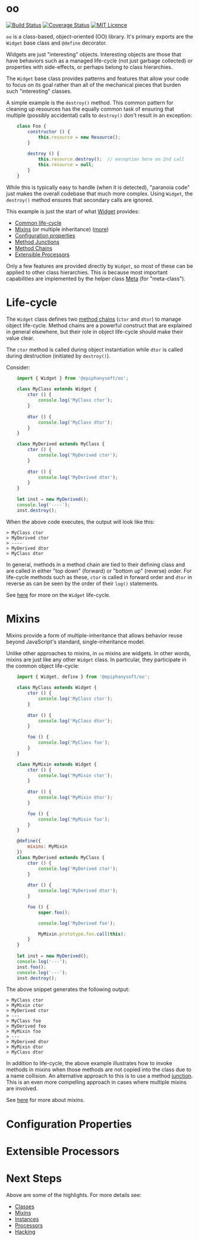 # oo
[![Build Status](https://travis-ci.org/EpiphanySoft/oo.svg?branch=master)](https://travis-ci.org/EpiphanySoft/oo)
[![Coverage Status](https://coveralls.io/repos/github/EpiphanySoft/oo/badge.svg?branch=master)](https://coveralls.io/github/EpiphanySoft/oo?branch=master)
[![MIT Licence](https://badges.frapsoft.com/os/mit/mit.svg?v=103)](https://opensource.org/licenses/mit-license.php)

`oo` is a class-based, object-oriented (OO) library. It's primary exports are the `Widget`
base class and `@define` decorator.

Widgets are just "interesting" objects. Interesting objects are those that have behaviors
such as a managed life-cycle (not just garbage collected) or properties with side-effects,
or perhaps belong to class hierarchies.

The `Widget` base class provides patterns and features that allow your code to focus on
its goal rather than all of the mechanical pieces that burden such "interesting" classes.

A simple example is the `destroy()` method. This common pattern for cleaning up resources
has the equally common task of ensuring that multiple (possibly accidental) calls to
`destroy()` don't result in an exception:

```javascript
    class Foo {
        constructor () {
            this.resource = new Resource();
        }
        
        destroy () {
            this.resource.destroy();  // exception here on 2nd call
            this.resource = null;
        }
    }
```

While this is typically easy to handle (when it is detected), "paranoia code" just makes
the overall codebase that much more complex. Using `Widget`, the `destroy()` method ensures
that secondary calls are ignored.

This example is just the start of what [Widget](./docs/Widget.md) provides:

 - [Common life-cycle](#_lifecycle)
 - [Mixins](#_mixins) (or multiple inheritance) ([more](./docs/Mixins.md))
 - [Configuration properties](#_configs)
 - [Method Junctions](./docs/Mixins.md#_junctions)
 - [Method Chains](./docs/Mixins.md#_chains)
 - [Extensible Processors](#_processors)

Only a few features are provided directly by `Widget`, so most of these can be applied to
other class hierarchies. This is because most important capabilities are implemented by
the helper class [Meta](./docs/Meta.md) (for "meta-class").

<a name="_lifecycle">

# Life-cycle

The `Widget` class defines two [method chains](./docs/Mixins.md#_chains) (`ctor` and `dtor`)
to manage object life-cycle. Method chains are a powerful construct that are explained in
general elsewhere, but their role in object life-cycle should make their value clear.

The `ctor` method is called during object instantiation while `dtor` is called during
destruction (initiated by `destroy()`).

Consider:

```javascript
    import { Widget } from '@epiphanysoft/oo';
    
    class MyClass extends Widget {
        ctor () {
            console.log('MyClass ctor');
        }
        
        dtor () {
            console.log('MyClass dtor');
        }
    }

    class MyDerived extends MyClass {
        ctor () {
            console.log('MyDerived ctor');
        }
        
        dtor () {
            console.log('MyDerived dtor');
        }
    }
    
    let inst = new MyDerived();
    console.log('----');
    inst.destroy();
```

When the above code executes, the output will look like this:
    
    > MyClass ctor
    > MyDerived ctor
    > ----
    > MyDerived dtor
    > MyClass dtor

In general, methods in a method chain are tied to their defining class and are called in
either "top down" (forward) or "bottom up" (reverse) order. For life-cycle methods such as
these, `ctor` is called in forward order and `dtor` in reverse as can be seen by the order
of their `log()` statements.

See [here](./docs/Widget.md#_lifeCycle) for more on the `Widget` life-cycle.

<a name="_mixins">

# Mixins

Mixins provide a form of multiple-inheritance that allows behavior reuse beyond JavaScript's
standard, single-inheritance model.

Unlike other approaches to mixins, in `oo` mixins are widgets. In other words, mixins are
just like any other `Widget` class. In particular, they participate in the common object
life-cycle:

```javascript
    import { Widget, define } from '@epiphanysoft/oo';
    
    class MyClass extends Widget {
        ctor () {
            console.log('MyClass ctor');
        }
        
        dtor () {
            console.log('MyClass dtor');
        }

        foo () {
            console.log('MyClass foo');
        }
    }

    class MyMixin extends Widget {
        ctor () {
            console.log('MyMixin ctor');
        }
        
        dtor () {
            console.log('MyMixin dtor');
        }

        foo () {
            console.log('MyMixin foo');
        }
    }

    @define({
        mixins: MyMixin
    })
    class MyDerived extends MyClass {
        ctor () {
            console.log('MyDerived ctor');
        }
        
        dtor () {
            console.log('MyDerived dtor');
        }

        foo () {
            super.foo();

            console.log('MyDerived foo');

            MyMixin.prototype.foo.call(this);
        }
    }
    
    let inst = new MyDerived();
    console.log('---');
    inst.foo();
    console.log('---');
    inst.destroy();
```

The above snippet generates the following output:

    > MyClass ctor
    > MyMixin ctor
    > MyDerived ctor
    > ---
    > MyClass foo
    > MyDerived foo
    > MyMixin foo
    > ---
    > MyDerived dtor
    > MyMixin dtor
    > MyClass dtor

In addition to life-cycle, the above example illustrates how to invoke methods in mixins
when those methods are not copied into the class due to a name collision. An alternative
approach to this is to use a method [junction](./docs/Mixins.md#_junctions). This is an
even more compelling approach in cases where multiple mixins are involved.

See [here](./docs/Mixins.md) for more about mixins.

<a name="_configs">

# Configuration Properties

<a name="_processors">

# Extensible Processors

# Next Steps

Above are some of the highlights. For more details see:
 
 - [Classes](./docs/Classes.md)
 - [Mixins](./docs/Mixins.md)
 - [Instances](./docs/Instances.md)
 - [Processors](./docs/Processors.md)
 - [Hacking](./docs/dev.md)
